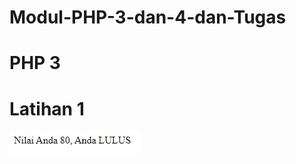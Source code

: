 # Modul-PHP-3-dan-4-dan-Tugas
# PHP 3
# Latihan 1

![Alt Text](https://github.com/necha28/Modul-PHP-3-dan-4-dan-Tugas/blob/master/PHP3.1.PNG)
